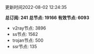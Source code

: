 更新时间2022-08-02 12:24:35

**总订阅: 241**
**总节点: 19166**
**有效节点: 6093**
- v2ray节点: 3896
- ss节点: 1562
- trojan节点: 500
- ssr节点: 135
